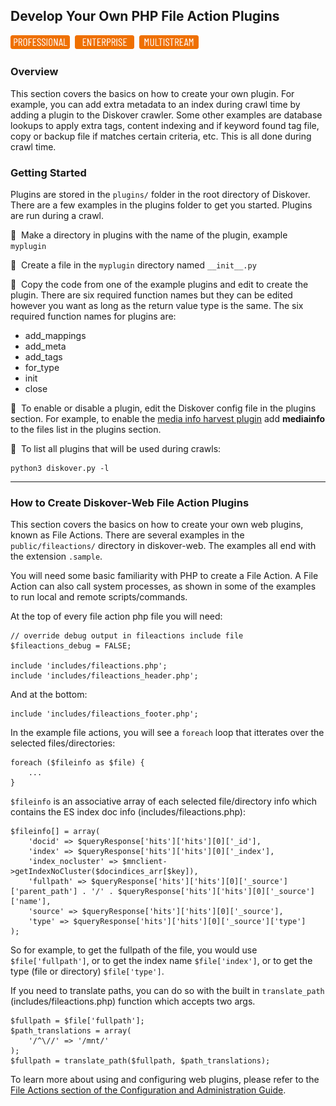 ## Develop Your Own PHP File Action Plugins

<img src="images/button_edition_professional.png" width="95">&nbsp;&nbsp;<img src="images/button_edition_enterprise.png" width="95">&nbsp;&nbsp;<img src="images/button_edition_multistream.png" width="95">

### Overview

This section covers the basics on how to create your own plugin. For example, you can add extra metadata to an index during crawl time by adding a plugin to the Diskover crawler. Some other examples are database lookups to apply extra tags, content indexing and if keyword found tag file, copy or backup file if matches certain criteria, etc. This is all done during crawl time.

### Getting Started

Plugins are stored in the `plugins/` folder in the root directory of Diskover. There are a few examples in the plugins folder to get you started. Plugins are run during a crawl.

🔴 &nbsp;Make a directory in plugins with the name of the plugin, example `myplugin`

🔴 &nbsp;Create a file in the `myplugin` directory named `__init__.py`

🔴 &nbsp;Copy the code from one of the example plugins and edit to create the plugin. There are six required function names but they can be edited however you want as long as the return value type is the same. The six required function names for plugins are:

- add_mappings
- add_meta
- add_tags
- for_type
- init
- close

🔴 &nbsp;To enable or disable a plugin, edit the Diskover config file in the plugins section. For example, to enable the [media info harvest plugin](https://docs.diskoverdata.com/diskover_configuration_and_administration_guide/#media-info-harvest-plugin) add **mediainfo** to the files list in the plugins section.

🔴 &nbsp;To list all plugins that will be used during crawls:
```
python3 diskover.py -l
```

___
### How to Create Diskover-Web File Action Plugins

This section covers the basics on how to create your own web plugins, known as File Actions. There are several examples in the `public/fileactions/` directory in diskover-web. The examples all end with the extension `.sample`. 

You will need some basic familiarity with PHP to create a File Action. A File Action can also call system processes, as shown in some of the examples to run local and remote scripts/commands.

At the top of every file action php file you will need:

```
// override debug output in fileactions include file
$fileactions_debug = FALSE;

include 'includes/fileactions.php';
include 'includes/fileactions_header.php';
```

And at the bottom:

```
include 'includes/fileactions_footer.php';
```

In the example file actions, you will see a `foreach` loop that itterates over the selected files/directories:

```
foreach ($fileinfo as $file) {
    ...
}
```

`$fileinfo` is an associative array of each selected file/directory info which contains the ES index doc info (includes/fileactions.php):

```
$fileinfo[] = array(
    'docid' => $queryResponse['hits']['hits'][0]['_id'],
    'index' => $queryResponse['hits']['hits'][0]['_index'],
    'index_nocluster' => $mnclient->getIndexNoCluster($docindices_arr[$key]),
    'fullpath' => $queryResponse['hits']['hits'][0]['_source']['parent_path'] . '/' . $queryResponse['hits']['hits'][0]['_source']['name'],
    'source' => $queryResponse['hits']['hits'][0]['_source'],
    'type' => $queryResponse['hits']['hits'][0]['_source']['type']
);
```

So for example, to get the fullpath of the file, you would use `$file['fullpath']`, or to get the index name `$file['index']`, or to get the type (file or directory) `$file['type']`.

If you need to translate paths, you can do so with the built in `translate_path` (includes/fileactions.php) function which accepts two args.

```
$fullpath = $file['fullpath'];
$path_translations = array(
    '/^\//' => '/mnt/'
);
$fullpath = translate_path($fullpath, $path_translations);
```

To learn more about using and configuring web plugins, please refer to the [File Actions section of the Configuration and Administration Guide](https://docs.diskoverdata.com/diskover_configuration_and_administration_guide/#diskover-web-plugins-file-actions).
